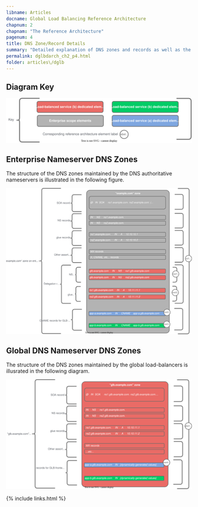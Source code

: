 ```yaml
---
libname: Articles
docname: Global Load Balancing Reference Architecture
chapnum: 2
chapnam: "The Reference Architecture"
pagenum: 4
title: DNS Zone/Record Details
summary: "Detailed explanation of DNS zones and records as well as the recursive resolution process used in this architecture."
permalink: dglbdarch_ch2_p4.html
folder: articles\/dglb
---
```


## Diagram Key

![image](./dglb-zones-key.drawio.svg)

## Enterprise Nameserver DNS Zones

The structure of the DNS zones maintained by the DNS authoritative nameservers is illustrated in the following figure.

![image](./dglb-zones-1.drawio.svg)

## Global DNS Nameserver DNS Zones

The structure of the DNS zones maintained by the global load-balancers is illusrated in the following diagram.

![image](./dglb-zones-2.drawio.svg)

{% include links.html %}